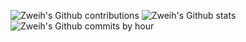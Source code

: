 ![Zweih's Github contributions](http://github-profile-summary-cards.vercel.app/api/cards/profile-details?username=Zweih&theme=react)
![Zweih's Github stats](http://github-profile-summary-cards.vercel.app/api/cards/stats?username=Zweih&theme=react)     ![Zweih's Github commits by hour](http://github-profile-summary-cards.vercel.app/api/cards/productive-time?username=Zweih&theme=react&utcOffset=%2D7)
